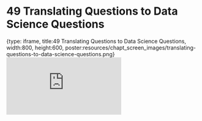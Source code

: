 # 49 Translating Questions to Data Science Questions
 
{type: iframe, title:49 Translating Questions to Data Science Questions, width:800, height:600, poster:resources/chapt_screen_images/translating-questions-to-data-science-questions.png}
![](https://datatrail-jhu.github.io/DataTrail_ReOrg/no_toc/translating-questions-to-data-science-questions.html)
 

 
